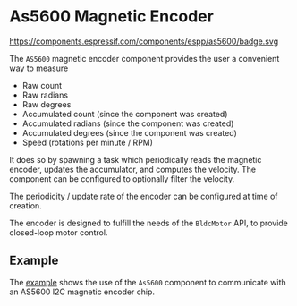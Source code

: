 # As5600 Magnetic Encoder

https://components.espressif.com/components/espp/as5600/badge.svg

The `AS5600` magnetic encoder component provides the user a convenient way to
measure

* Raw count
* Raw radians
* Raw degrees
* Accumulated count (since the component was created)
* Accumulated radians (since the component was created)
* Accumulated degrees (since the component was created)
* Speed (rotations per minute / RPM)

It does so by spawning a task which periodically reads the magnetic encoder,
updates the accumulator, and computes the velocity. The component can be
configured to optionally filter the velocity.

The periodicity / update rate of the encoder can be configured at time of
creation.

The encoder is designed to fulfill the needs of the `BldcMotor` API, to provide
closed-loop motor control.

## Example

The [example](./example) shows the use of the `As5600` component to communicate
with an AS5600 I2C magnetic encoder chip.

